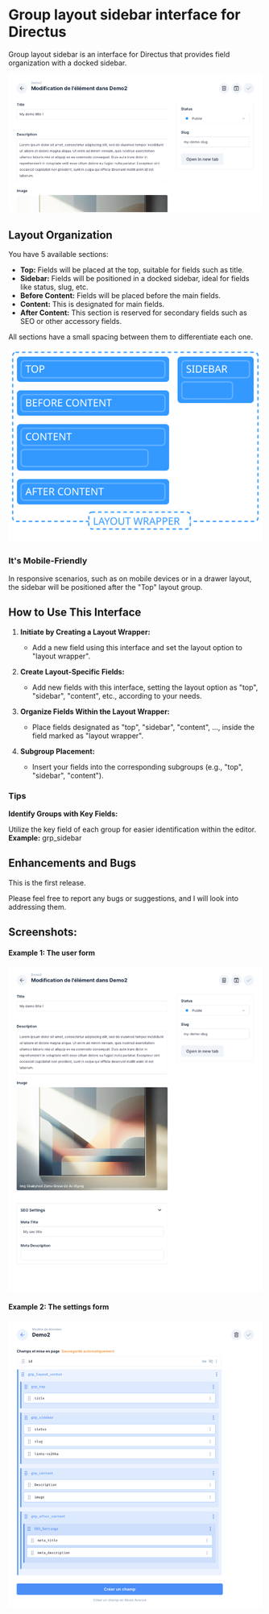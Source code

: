 # Group layout sidebar interface for Directus
Group layout sidebar is an interface for Directus that provides field organization with a docked sidebar.

![](./screenshots/main.png)

## Layout Organization
You have 5 available sections:

- **Top:** Fields will be placed at the top, suitable for fields such as title.
- **Sidebar:** Fields will be positioned in a docked sidebar, ideal for fields like status, slug, etc.
- **Before Content:** Fields will be placed before the main fields.
- **Content:** This is designated for main fields.
- **After Content:** This section is reserved for secondary fields such as SEO or other accessory fields.

All sections have a small spacing between them to differentiate each one.

![](./src/assets/layout.svg)

### It's Mobile-Friendly
In responsive scenarios, such as on mobile devices or in a drawer layout, the sidebar will be positioned after the "Top" layout group.

## How to Use This Interface

1. **Initiate by Creating a Layout Wrapper:**
    - Add a new field using this interface and set the layout option to "layout wrapper".

2. **Create Layout-Specific Fields:**
    - Add new fields with this interface, setting the layout option as "top", "sidebar", "content", etc., according to your needs.

3. **Organize Fields Within the Layout Wrapper:**
    - Place fields designated as "top", "sidebar", "content", ..., inside the field marked as "layout wrapper".

4. **Subgroup Placement:**
    - Insert your fields into the corresponding subgroups (e.g., "top", "sidebar", "content").

### Tips
**Identify Groups with Key Fields:**

Utilize the key field of each group for easier identification within the editor.
**Example:** grp_sidebar

## Enhancements and Bugs 
This is the first release. 

Please feel free to report any bugs or suggestions, and I will look into addressing them.

## Screenshots:
#### Example 1: The user form
![Example 1: user form](./screenshots/example_form.png)

#### Example 2: The settings form
![Example 2: settings form](./screenshots/example_settings.png)

